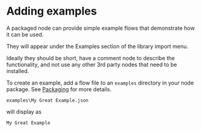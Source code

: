 # Adding examples

A packaged node can provide simple example flows that demonstrate how it can be used.

They will appear under the Examples section of the library import menu.

Ideally they should be short, have a comment node to describe the functionality, and not use any other 3rd party nodes that need to be installed.

To create an example, add a flow file to an `examples` directory in your node package. See [Packaging](packaging.md) for more details.

```
examples\My Great Example.json
```

will display as

```
My Great Example
```

